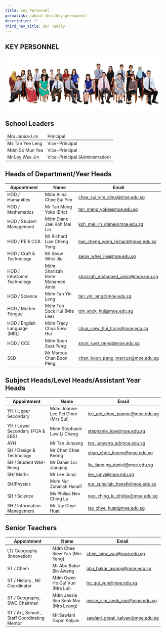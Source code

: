 ```yaml
---
title: Key Personnel
permalink: /about-shss/key-personnel/
description: ""
third_nav_title: Our Family
---
```

KEY PERSONNEL
-------------
![](/images/Staff/SL%20and%20MM%202.jpg)

School Leaders
--------------

<table>
<thead>
  <tr>
    <td>Mrs Janice Lim</td>
    <td>Principal<br></td>
  </tr>
</thead>
<tbody>
  <tr>
    <td>Ms Tan Yee Leng</td>
    <td>Vice-Principal</td>
  </tr>
  <tr>
    <td>Mdm So Mun Yee</td>
    <td>Vice-Principal</td>
  </tr>
  <tr>
    <td>Mr Loy Wee Jin </td>
    <td>Vice-Principal (Administration)</td>
  </tr>
</tbody>
</table>


Heads of Department/Year Heads
------------------------------

| Appointment	|	Name		|	Email
| -------- | -------- | -------- |
| HOD / Humanities | Mdm Alina Chee Sui Yim | <a href="mailto:chee_sui_yim_alina@moe.edu.sg">chee_sui_yim_alina@moe.edu.sg</a> | 
| HOD / Mathematics | Mr Tan Meng Yoke (Eric) | <a href="mailto:tan_meng_yoke@moe.edu.sg">tan_meng_yoke@moe.edu.sg</a> 
| HOD / Student Management | Mdm Diane Jael Koh Mei Lin | <a href="mailto:koh_mei_lin_diane@moe.edu.sg">koh_mei_lin_diane@moe.edu.sg</a>
| HOD / PE &amp; CCA | Mr Richard Lian Cheng Yong | <a href="mailto:lian_cheng_yong_richard@moe.edu.sg">lian_cheng_yong_richard@moe.edu.sg</a>
| HOD / Craft &amp; Technology | Mr Seow Whei Jie | <a href="mailto:seow_whei_jie@moe.edu.sg">seow_whei_jie@moe.edu.sg</a> 
| HOD / InfoComm Technology | Mdm Sharizah Binte Mohamed Amin | <a href="mailto:sharizah_mohamed_amin@moe.edu.sg">sharizah_mohamed_amin@moe.edu.sg</a> 
| HOD / Science | Mdm Tan Yin Leng | <a href="mailto:tan_yin_leng@moe.edu.sg">tan_yin_leng@moe.edu.sg</a>
| HOD / Mother Tongue | Mdm Toh Sock Hui (Mrs Lee) | <a href="mailto:toh_sock_hui@moe.edu.sg">toh_sock_hui@moe.edu.sg</a>
| HOD / English Language (MRL) | Mdm Tracy Chua Siew Hui  | <a href="mailto:chua_siew_hui_tracy@moe.edu.sg">chua_siew_hui_tracy@moe.edu.sg</a>
| HOD / CCE | Mdm Soon Suet Peng | <a href="mailto:soon_suet_peng@moe.edu.sg">soon_suet_peng@moe.edu.sg</a>
| SSD | Mr Marcus Chan Boon Peng | <a href="mailto:chan_boon_peng_marcus@moe.edu.sg">chan_boon_peng_marcus@moe.edu.sg</a> |


	
Subject Heads/Level Heads/Assistant Year Heads
----------------------------------------------
   
| Appointment		|	Name		|	Email
| -------- | -------- | -------- |
| YH / Upper Secondary  | Mdm	Joanne Lee Pei Choo (Mrs Sui) | <a href="mailto:lee_pei_choo_joanne@moe.edu.sg">lee_pei_choo_joanne@moe.edu.sg</a> | 
| YH / Lower Secondary (POA &amp; EBS) | Mdm Stephanie Low Li Cheng | <a href="mailto:stephanie_low@moe.edu.sg">stephanie_low@moe.edu.sg</a>
| AYH | Mr Tan Junyang | <a href="mailto:tan_junyang_a@moe.edu.sg">tan_junyang_a@moe.edu.sg</a> 
| SH / Design &amp; Technology | Mr	Chan Chee Keong | <a href="mailto:chan_chee_keong@moe.edu.sg">chan_chee_keong@moe.edu.sg</a> 
| SH / Student Well-Being | Mr Daniel Liu Jianqing | <a href="mailto:liu_jianqing_daniel@moe.edu.sg">liu_jianqing_daniel@moe.edu.sg</a> 
| SH/ Maths  | Mr Lee Junyi | <a href="mailto:lee_junyi@moe.edu.sg">lee_junyi@moe.edu.sg</a>
| SH/Physics | Mdm Nur Zuhailah Hanafi  | <a href="mailto:nur_zuhailah_hanafi@moe.edu.sg">nur_zuhailah_hanafi@moe.edu.sg</a> 
| SH / Science | Ms Philisa Neo Ching Lu  | <a href="mailto:neo_ching_lu_philisa@moe.edu.sg">neo_ching_lu_philisa@moe.edu.sg</a> 
| SH / Information Management | Mr Tay Chye Huat  | <a href="mailto:tay_chye_huat@moe.edu.sg">tay_chye_huat@moe.edu.sg</a> 


Senior Teachers
---------------

| Appointment		|	Name		|	Email
| -------- | -------- | -------- |
| LT/ Geography (Innovation)  |Mdm Chee Siew Yan (Mrs Yang) | <a href="mailto:chee_siew_yan@moe.edu.sg">chee_siew_yan@moe.edu.sg</a>
| ST / Chem | Mr Abu Bakar Bin Awang | <a href="mailto:abu_bakar_awang@moe.edu.sg">abu_bakar_awang@moe.edu.sg</a> 
| ST / History , NE Coordinator | Mdm Gwen Ho Gui Vun (Mrs Lui) | <a href="mailto:ho_gui_vun@moe.edu.sg">ho_gui_vun@moe.edu.sg</a>
| ST / Geography, SWC Chairman | Mdm Jessie Sim Seok Moi (Mrs Leong) | <a href="mailto:jessie_sim_seok_moi@moe.edu.sg">jessie_sim_seok_moi@moe.edu.sg</a> 
| ST / Art, School , Staff Coordinating Mentor  | Mr Sawlani Gopal Kalyan | <a href="mailto:sawlani_gopal_kalyan@moe.edu.sg">sawlani_gopal_kalyan@moe.edu.sg</a>